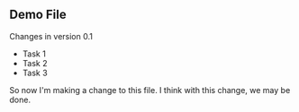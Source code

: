 ## Demo File

Changes in version 0.1
- Task 1
- Task 2
- Task 3

So now I'm making a change to this file.  I think with this change, we may be done.
